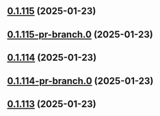 ## [0.1.115](https://github.com/latha-414/AWS-CICD-web-app/compare/v0.1.115-pr-branch.0...v0.1.115) (2025-01-23)



## [0.1.115-pr-branch.0](https://github.com/latha-414/AWS-CICD-web-app/compare/v0.1.114...v0.1.115-pr-branch.0) (2025-01-23)



## [0.1.114](https://github.com/latha-414/AWS-CICD-web-app/compare/v0.1.114-pr-branch.0...v0.1.114) (2025-01-23)



## [0.1.114-pr-branch.0](https://github.com/latha-414/AWS-CICD-web-app/compare/v0.1.113...v0.1.114-pr-branch.0) (2025-01-23)



## [0.1.113](https://github.com/latha-414/AWS-CICD-web-app/compare/v0.1.113-pr-branch.0...v0.1.113) (2025-01-23)



